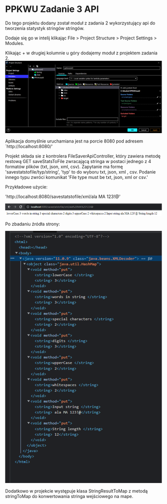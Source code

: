 # PPKWU Zadanie 3 API

Do tego projektu dodany został moduł z zadania 2 wykorzystujący api do tworzenia statystyk stringów stringów.

Dodaje się go w intelij klikając File > Project Structure > Project Settings > Modules.

Klikając + w drugiej kolumnie u góry dodajemy moduł z projektem zadania 2.
![obraz](modułzad2.png)

Aplikacja domyślnie uruchamiana jest na porcie 8080 pod adresem `http://localhost:8080/'

Projekt składa sie z kontrolera FileSaverApiController, który zawiera metodę restową GET saveStatsToFile zwracającą stringa w postaci jednego z 4 formatów plików (txt, json, xml, csv).
Zapytanie ma formę 'savestatstofile/typ/string', 'typ' to do wyboru txt, json, xml , csv. Podanie innego typu zwróci komunikat 'File type must be txt, json, xml or csv.'

Przykładowe użycie:

'http://localhost:8080/savestatstofile/xml/ala MA 123!@'

![obraz](xml1.png)

Po zbadaniu źródła strony:

![obraz](xml2.png)

Dodatkowo w projekcie występuje klasa StringResultToMap z metodą stringToMap do konwertowania stringa wejściowego na mape.